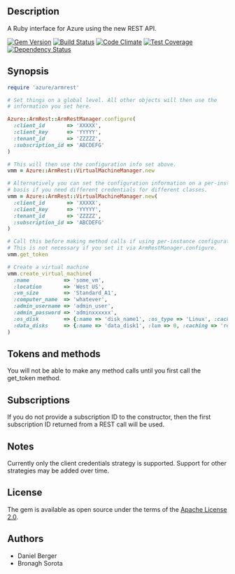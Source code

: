 ## Description

A Ruby interface for Azure using the new REST API.

[![Gem Version](https://badge.fury.io/rb/azure-armrest.svg)](http://badge.fury.io/rb/azure-armrest)
[![Build Status](https://travis-ci.org/ManageIQ/azure-armrest.svg)](https://travis-ci.org/ManageIQ/azure-armrest)
[![Code Climate](https://codeclimate.com/github/ManageIQ/azure-armrest/badges/gpa.svg)](https://codeclimate.com/github/ManageIQ/azure-armrest)
[![Test Coverage](https://codeclimate.com/github/ManageIQ/azure-armrest/badges/coverage.svg)](https://codeclimate.com/github/ManageIQ/azure-armrest/coverage)
[![Dependency Status](https://gemnasium.com/ManageIQ/azure-armrest.svg)](https://gemnasium.com/ManageIQ/azure-armrest)

## Synopsis

```ruby
require 'azure/armrest'

# Set things on a global level. All other objects will then use the
# information you set here.

Azure::ArmRest::ArmRestManager.configure(
  :client_id       => 'XXXXX',
  :client_key      => 'YYYYY',
  :tenant_id       => 'ZZZZZ',
  :subscription_id => 'ABCDEFG'
)

# This will then use the configuration info set above.
vmm = Azure::ArmRest::VirtualMachineManager.new

# Alternatively you can set the configuration information on a per-instance
# basis if you need different credentials for different classes.
vmm = Azure::ArmRest::VirtualMachineManager.new(
  :client_id       => 'XXXXX',
  :client_key      => 'YYYYY',
  :tenant_id       => 'ZZZZZ',
  :subscription_id => 'ABCDEFG'
)

# Call this before making method calls if using per-instance configuration.
# This is not necessary if you set it via ArmRestManager.configure.
vmm.get_token

# Create a virtual machine
vmm.create_virtual_machine(
  :name           => 'some_vm',
  :location       => 'West US', 
  :vm_size        => 'Standard_A1',
  :computer_name  => 'whatever',
  :admin_username => 'admin_user',
  :admin_password => 'adminxxxxxx',
  :os_disk        => {:name => 'disk_name1', :os_type => 'Linux', :caching => 'read'},
  :data_disks     => {:name => 'data_disk1', :lun => 0, :caching => 'read'}
)
```

## Tokens and methods

You will not be able to make any method calls until you first call the
get_token method.

## Subscriptions

If you do not provide a subscription ID to the constructor, then the first
subscription ID returned from a REST call will be used.

## Notes

Currently only the client credentials strategy is supported. Support for other
strategies may be added over time.

## License

The gem is available as open source under the terms of the [Apache License 2.0](http://www.apache.org/licenses/LICENSE-2.0).

## Authors

* Daniel Berger
* Bronagh Sorota

